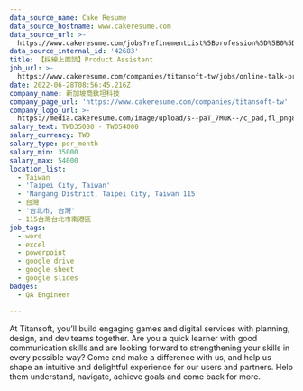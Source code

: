 ```yaml
---
data_source_name: Cake Resume
data_source_hostname: www.cakeresume.com
data_source_url: >-
  https://www.cakeresume.com/jobs?refinementList%5Bprofession%5D%5B0%5D=engineering_qa-engineer&refinementList%5Bsalary_type%5D=per_month&refinementList%5Bsalary_currency%5D=TWD&range%5Bsalary_range%5D%5Bmax%5D=600000
data_source_internal_id: '42683'
title: 【採線上面談】Product Assistant
job_url: >-
  https://www.cakeresume.com/companies/titansoft-tw/jobs/online-talk-product-assistant
date: 2022-06-28T08:56:45.216Z
company_name: 新加坡商鈦坦科技
company_page_url: 'https://www.cakeresume.com/companies/titansoft-tw'
company_logo_url: >-
  https://media.cakeresume.com/image/upload/s--paT_7MuK--/c_pad,fl_png8,h_200,w_200/v1659319809/ryrsxz5sjhprengnk5qs.png
salary_text: TWD35000 - TWD54000
salary_currency: TWD
salary_type: per_month
salary_min: 35000
salary_max: 54000
location_list:
  - Taiwan
  - 'Taipei City, Taiwan'
  - 'Nangang District, Taipei City, Taiwan 115'
  - 台灣
  - '台北市, 台灣'
  - 115台灣台北市南港區
job_tags:
  - word
  - excel
  - powerpoint
  - google drive
  - google sheet
  - google slides
badges:
  - QA Engineer

---
```


At Titansoft, you’ll build engaging games and digital services with planning, design, and dev teams together. Are you a quick learner with good communication skills and are looking forward to strengthening your skills in every possible way? Come and make a difference with us, and help us shape an intuitive and delightful experience for our users and partners. Help them understand, navigate, achieve goals and come back for more.